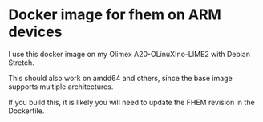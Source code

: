 # Docker image for fhem on ARM devices #

I use this docker image on my Olimex A20-OLinuXIno-LIME2 with Debian Stretch.

This should also work on amdd64 and others, since the base image supports multiple
architectures.

If you build this, it is likely you will need to update the FHEM revision in
the Dockerfile.
